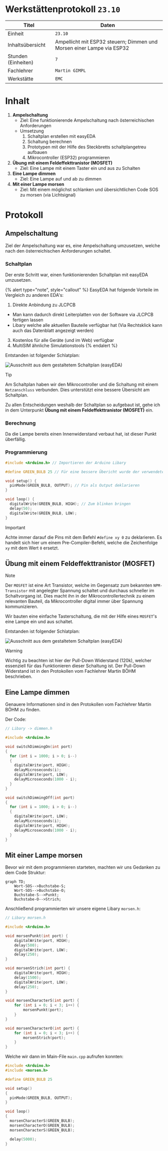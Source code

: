 # Werkstättenprotokoll `23.10`

| Titel | Daten |
|---------|-----------------------------------|
| Einheit | `23.10` |
| Inhaltsübersicht | Ampellicht mit ESP32 steuern; Dimmen und Morsen einer Lampe via ESP32 |
| Stunden (Einheiten) | `7` |
| Fachlehrer | `Martin GIMPL` |
| Werkstätte | `EMC` |

# Inhalt

1. **Ampelschaltung**
   - Ziel: Eine funktionierende Ampelschaltung nach österreichischen Anforderungen
   - Umsetzung
     1. Schaltplan erstellen mit easyEDA
     2. Schaltung berechnen
     3. Prototypen mit der Hilfe des Steckbretts schaltplangetreu aufbauen
     4. Mikrocontroller (ESP32) programmieren
2. **Übung mit einem Feldeffekttranistor (MOSFET)**
   - Ziel: Eine Lampe mit einem Taster ein und aus zu Schalten
3. **Eine Lampe dimmen**
   - Ziel: Eine Lampe auf und ab zu dimmen
4. **Mit einer Lampe morsen**
   - Ziel: Mit einem möglichst schlanken und übersichtlichen Code SOS zu morsen (via Lichtsignal)

# Protokoll

## Ampelschaltung

Ziel der Ampelschaltung war es, eine Ampelschaltung umzusetzen, welche nach den österreichischen Anforderungen schaltet.

### Schaltplan

Der erste Schritt war, einen funktionierenden Schaltplan mit easyEDA umzusetzen.

{% alert type="note", style="callout" %}
EasyEDA hat folgende Vorteile im Vergleich zu anderen EDA's:
1. Direkte Anbindung zu JLCPCB
  - Man kann dadurch direkt Leiterplatten von der Software via JLCPCB fertigen lassen
  - Libary welche alle aktuellen Bauteile verfügbar hat (Via Rechtsklick kann auch das Datenblatt angezeigt werden)
3. Kostenlos für alle Geräte (und im Web) verfügbar
4. MultiSIM ähnliche Simulationstools
{% endalert %}


Entstanden ist folgender Schlatplan:

![Ausschnitt aus dem gestaltetem Schaltplan (easyEDA)](/images/schaltplan_ampelschaltung.jpg)

> [!TIP]
> Am Schaltplan haben wir den Mikrocontroller und die Schaltung mit einem `Netzanschluss` verbunden. Dies unterstützt eine bessere Übersicht am Schaltplan.

Zu allen Entscheidungen weshalb der Schaltplan so aufgebaut ist, gehe ich in dem Unterpunkt **Übung mit einem Feldeffekttranistor (MOSFET)** ein.

### Berechnung

Da die Lampe bereits einen Innenwiderstand verbaut hat, ist dieser Punkt überfällig.

### Programmierung


```c++
#include <Arduino.h> // Importieren der Arduino Libary

#define GREEN_BULB 25 // Für eine bessere Übericht wurde der verwendete Pin D25 deklariert

void setup() {
  pinMode(GREEN_BULB, OUTPUT); // Pin als Output deklarieren
}

void loop() {
  digitalWrite(GREEN_BULB, HIGH); // Zum blinken bringen
  delay(50);
  digitalWrite(GREEN_BULB, LOW);
}
```

> [!IMPORTANT]
> Achte immer darauf die Pins mit dem Befehl `#define xy 0` zu deklarieren. Es handelt sich hier um einem Pre-Compiler-Befehl, welche die Zeichenfolge `xy` mit dem Wert `0` ersetzt.

## Übung mit einem Feldeffekttranistor (MOSFET)

> [!NOTE]
> Der `MOSFET` ist eine Art Transistor, welche im Gegensatz zum bekannten `NPM-Transistor` mit angelegter Spannung schaltet und durchaus schneller im Schaltvorgang ist. Dies macht ihn in der Mikrocontrollertechnik zu einem relevanten Bauteil, da Mikrocontroller digital immer über Spannung kommunizieren.

Wir bauten eine einfache Tasterschaltung, die mit der Hilfe eines `MOSFET`'s eine Lampe ein und aus schaltet.

Entstanden ist folgender Schlatplan:

![Ausschnitt aus dem gestaltetem Schaltplan (easyEDA)](/images/schaltplan_uebung-mosfet.jpg)

> [!WARNING]
> Wichtig zu beachten ist hier der Pull-Down Widerstand (120k), welcher essenziell für das Funktionieren dieser Schaltung  ist. Der Pull-Down Widerstand ist in den Protokollen vom Fachlehrer Martin BÖHM beschrieben.

## Eine Lampe dimmen

Genauere Informationen sind in den Protokollen vom Fachlehrer Martin BÖHM zu finden.

Der Code:

```c++
// Libary -> dimmen.h

#include <Arduino.h>

void switchDimmingOn(int port)
{
  for (int i = 1000; i > 0; i--)
  {
    digitalWrite(port, HIGH);
    delayMicroseconds(i);
    digitalWrite(port, LOW);
    delayMicroseconds(1000 - i);
  }
}

void switchDimmingOff(int port)
{
  for (int i = 1000; i > 0; i--)
  {
    digitalWrite(port, LOW);
    delayMicroseconds(i);
    digitalWrite(port, HIGH);
    delayMicroseconds(1000 - i);
  }
}
```
## Mit einer Lampe morsen

Bevor wir mit dem programmieren starteten, machten wir uns Gedanken zu dem Code Struktur:

```mermaid
graph TD;
    Wort-SOS-->Buchstabe-S;
    Wort-SOS-->Buchstabe-O;
    Buchstabe-S-->Punkt;
    Buchstabe-O-->Strich;
```

Anschließend programmierten wir unsere eigene Libary `morsen.h`:

```c++
// Libary morsen.h

#include <Arduino.h>

void morsenPunkt(int port) {
    digitalWrite(port, HIGH);
    delay(500);
    digitalWrite(port, LOW);
    delay(250);
}

void morsenStrich(int port) {
    digitalWrite(port, HIGH);
    delay(1500);
    digitalWrite(port, LOW);
    delay(250);
}

void morsenCharacterS(int port) {
    for (int i = 0; i < 3; i++) {
        morsenPunkt(port);
    }
}

void morsenCharacterO(int port) {
    for (int i = 0; i < 3; i++) {
        morsenStrich(port);
    }
}
```

Welche wir dann im Main-File `main.cpp` aufrufen konnten:

```c++
#include <Arduino.h>
#include <morsen.h>

#define GREEN_BULB 25

void setup()
{
  pinMode(GREEN_BULB, OUTPUT);
}

void loop()
{
  morsenCharacterS(GREEN_BULB);
  morsenCharacterO(GREEN_BULB);
  morsenCharacterS(GREEN_BULB);

  delay(5000);
}
```